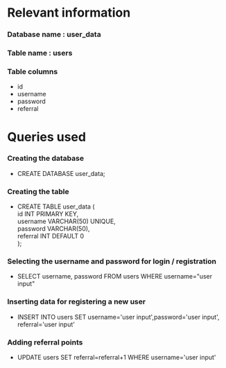 # Relevant information

### Database name : user_data

### Table name : users

### Table columns

- id
- username
- password
- referral

# Queries used

### Creating the database

- CREATE DATABASE user_data;

### Creating the table

- CREATE TABLE user_data ( <br />
  id INT PRIMARY KEY, <br />
  username VARCHAR(50) UNIQUE, <br />
  password VARCHAR(50), <br />
  referral INT DEFAULT 0 <br />
  );

### Selecting the username and password for login / registration

- SELECT username, password FROM users WHERE username="user input"

### Inserting data for registering a new user

- INSERT INTO users SET username='user input',password='user input', referral='user input'

### Adding referral points

- UPDATE users SET referral=referral+1 WHERE username='user input'

